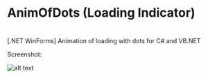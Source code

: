 # AnimOfDots (Loading Indicator)
# 
[.NET WinForms] Animation of loading with dots for  C# and VB.NET


Screenshot:


![alt text](https://raw.githubusercontent.com/mt-alts/AnimOfDots/main/Screenshot.PNG)

